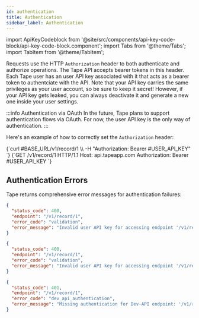 ```yaml
---
id: authentication
title: Authentication
sidebar_label: Authentication
---
```


import ApiKeyCodeblock from '@site/src/components/api-key-code-block/api-key-code-block.component';
import Tabs from '@theme/Tabs';
import TabItem from '@theme/TabItem';

Requests use the HTTP `Authorization` header to both authenticate and authorize operations. The Tape API accepts bearer tokens in this header. Each Tape user has an user API key associated with it that acts as a bearer token to authentciate with the API.
Note that your API key carries the same privileges as your user account, so be sure to keep it secret! However, if your API key gets leaked, you can always deactivate it and generate a new one inside your user settings.

:::info Authentication via OAuth
In the future, Tape plans to support authentication flows via OAuth. For now, the user API key is the only way of authentication.
:::

Here's an example of how to correctly set the `Authorization` header:

<Tabs>
<TabItem value="curl" label="cURL">
<ApiKeyCodeblock language="shell">
{`curl #BASE_URL/v1/record/1 \\
  -H "Authorization: Bearer #USER_API_KEY"
`}
</ApiKeyCodeblock>
</TabItem>

<TabItem value="http" label="HTTP">
<ApiKeyCodeblock language="http">
{`GET /v1/record/1 HTTP/1.1
Host: api.tapeapp.com
Authorization: Bearer #USER_API_KEY
`}
</ApiKeyCodeblock>
</TabItem>
</Tabs>

## Authentication Errors

Tape returns comprehensive error messages for authentication failures:

```json title="Invalid key format validation error"
{
  "status_code": 400,
  "endpoint": "/v1/record/1",
  "error_code": "validation",
  "error_message": "Invalid user API key for accessing endpoint '/v1/record/1' (key has to start with 'user_key_')"
}
```

```json title="Invalid key signature validation error"
{
  "status_code": 400,
  "endpoint": "/v1/record/1",
  "error_code": "validation",
  "error_message": "Invalid user API key for accessing endpoint '/v1/record/1' (signature check not passed, key is malformed)"
}
```

```json title="Authentication missing error"
{
  "status_code": 401,
  "endpoint": "/v1/record/1",
  "error_code": "dev_api_authentication",
  "error_message": "Missing authentication for Dev-API endpoint: '/v1/record/1' (no user API key provided)"
}
```
